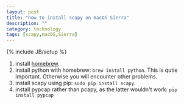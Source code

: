 ```yaml
---
layout: post
title: "how to install scapy on macOS Sierra"
description: ""
category: technology
tags: [scapy,macOS,Sierra]
---
```

{% include JB/setup %}


1. install [homebrew](http://brew.sh).
2. install python with homebrew: `brew install python`. This is qutie important. Otherwise you will encounter other problems.
3. install scapy using pip: `sudo pip install scapy`.
4. install pypcap rather than pcapy, as the latter wouldn't work: `pip install pypcap`
